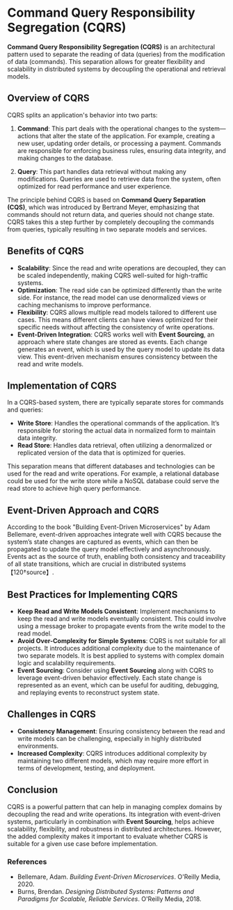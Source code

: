 # Command Query Responsibility Segregation (CQRS)

**Command Query Responsibility Segregation (CQRS)** is an architectural pattern used to separate the reading of data (queries) from the modification of data (commands). This separation allows for greater flexibility and scalability in distributed systems by decoupling the operational and retrieval models.

## Overview of CQRS

CQRS splits an application's behavior into two parts:

1. **Command**: This part deals with the operational changes to the system—actions that alter the state of the application. For example, creating a new user, updating order details, or processing a payment. Commands are responsible for enforcing business rules, ensuring data integrity, and making changes to the database.

2. **Query**: This part handles data retrieval without making any modifications. Queries are used to retrieve data from the system, often optimized for read performance and user experience.

The principle behind CQRS is based on **Command Query Separation (CQS)**, which was introduced by Bertrand Meyer, emphasizing that commands should not return data, and queries should not change state. CQRS takes this a step further by completely decoupling the commands from queries, typically resulting in two separate models and services.

## Benefits of CQRS

- **Scalability**: Since the read and write operations are decoupled, they can be scaled independently, making CQRS well-suited for high-traffic systems.
- **Optimization**: The read side can be optimized differently than the write side. For instance, the read model can use denormalized views or caching mechanisms to improve performance.
- **Flexibility**: CQRS allows multiple read models tailored to different use cases. This means different clients can have views optimized for their specific needs without affecting the consistency of write operations.
- **Event-Driven Integration**: CQRS works well with **Event Sourcing**, an approach where state changes are stored as events. Each change generates an event, which is used by the query model to update its data view. This event-driven mechanism ensures consistency between the read and write models.

## Implementation of CQRS

In a CQRS-based system, there are typically separate stores for commands and queries:

- **Write Store**: Handles the operational commands of the application. It’s responsible for storing the actual data in normalized form to maintain data integrity.
- **Read Store**: Handles data retrieval, often utilizing a denormalized or replicated version of the data that is optimized for queries.

This separation means that different databases and technologies can be used for the read and write operations. For example, a relational database could be used for the write store while a NoSQL database could serve the read store to achieve high query performance.

## Event-Driven Approach and CQRS

According to the book "Building Event-Driven Microservices" by Adam Bellemare, event-driven approaches integrate well with CQRS because the system’s state changes are captured as events, which can then be propagated to update the query model effectively and asynchronously. Events act as the source of truth, enabling both consistency and traceability of all state transitions, which are crucial in distributed systems【120†source】.

## Best Practices for Implementing CQRS

- **Keep Read and Write Models Consistent**: Implement mechanisms to keep the read and write models eventually consistent. This could involve using a message broker to propagate events from the write model to the read model.
- **Avoid Over-Complexity for Simple Systems**: CQRS is not suitable for all projects. It introduces additional complexity due to the maintenance of two separate models. It is best applied to systems with complex domain logic and scalability requirements.
- **Event Sourcing**: Consider using **Event Sourcing** along with CQRS to leverage event-driven behavior effectively. Each state change is represented as an event, which can be useful for auditing, debugging, and replaying events to reconstruct system state.

## Challenges in CQRS

- **Consistency Management**: Ensuring consistency between the read and write models can be challenging, especially in highly distributed environments.
- **Increased Complexity**: CQRS introduces additional complexity by maintaining two different models, which may require more effort in terms of development, testing, and deployment.

## Conclusion

CQRS is a powerful pattern that can help in managing complex domains by decoupling the read and write operations. Its integration with event-driven systems, particularly in combination with **Event Sourcing**, helps achieve scalability, flexibility, and robustness in distributed architectures. However, the added complexity makes it important to evaluate whether CQRS is suitable for a given use case before implementation.

### References

- Bellemare, Adam. _Building Event-Driven Microservices_. O'Reilly Media, 2020.
- Burns, Brendan. _Designing Distributed Systems: Patterns and Paradigms for Scalable, Reliable Services_. O'Reilly Media, 2018.
